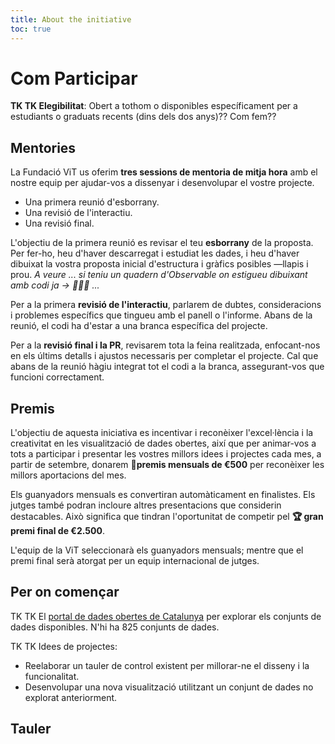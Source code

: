 ```yaml
---
title: About the initiative
toc: true
---
```


# Com Participar
**TK TK Elegibilitat**: Obert a tothom o disponibles específicament per a estudiants o graduats recents (dins dels dos anys)?? Com fem??

## Mentories
La Fundació ViT us oferim **tres sessions de mentoria de mitja hora** amb el nostre equip per ajudar-vos a dissenyar i desenvolupar el vostre projecte.

- Una primera reunió d'esborrany.
- Una revisió de l'interactiu.
- Una revisió final.

L'objectiu de la primera reunió es revisar el teu **esborrany** de la proposta. Per fer-ho, heu d'haver descarregat i estudiat les dades, i heu d'haver dibuixat la vostra proposta inicial d'estructura i gràfics posibles —llapis i prou. *A veure ... si teniu un quadern d'Observable on estigueu dibuixant amb codi ja → 👏👏👏 ...*

Per a la primera **revisió de l'interactiu**, parlarem de dubtes, consideracions i problemes específics que tingueu amb el panell o l'informe. Abans de la reunió, el codi ha d'estar a una branca específica del projecte.

Per a la **revisió final i la PR**, revisarem tota la feina realitzada, enfocant-nos en els últims detalls i ajustos necessaris per completar el projecte. Cal que abans de la reunió hàgiu integrat tot el codi a la branca, assegurant-vos que funcioni correctament.

## Premis
L'objectiu de aquesta iniciativa es incentivar i reconèixer l'excel·lència i la creativitat en les visualització de dades obertes, així que per animar-vos a tots a participar i presentar les vostres millors idees i projectes cada mes, a partir de setembre, donarem **🏅premis mensuals de €500** per reconèixer les millors aportacions del mes.

Els guanyadors mensuals es convertiran automàticament en finalistes. Els jutges també podran incloure altres presentacions que considerin destacables.
 Això significa que tindran l'oportunitat de competir pel **🏆 gran premi final de €2.500**.

L'equip de la ViT seleccionarà els guanyadors mensuals; mentre que el premi final serà atorgat per un equip internacional de jutges.

## Per on començar
TK TK El [portal de dades obertes de Catalunya](https://analisi.transparenciacatalunya.cat/browse?limitTo=datasets) per explorar els conjunts de dades disponibles. N'hi ha 825 conjunts de dades.

TK TK Idees de projectes:
- Reelaborar un tauler de control existent per millorar-ne el disseny i la funcionalitat.
- Desenvolupar una nova visualització utilitzant un conjunt de dades no explorat anteriorment.

## Tauler